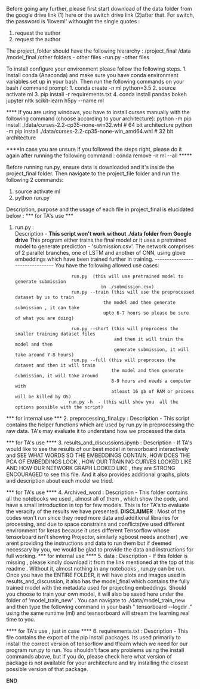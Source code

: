 
Before going any further, please first start download of the data folder from the google drive link (1) here or the switch drive link (2)after that. 
For switch, the password is 'iloveml' withought the single quotes : 
1. request the author
2. request the author


The project_folder  should have the following hierarchy : 
/project_final
	/data
		/model_final
		/other folders
		- other files
	-run.py
	-other files 



To install configure your environment please follow the following steps. 
	1. Install conda (Anaconda) and make sure you have conda environment variables set up in your bash. 
	Then run the following commands on your bash / command prompt: 
	1. conda create -n ml python=3.5
	2. source activate ml
	3. pip install -r requirements.txt
	4. conda install pandas bokeh jupyter nltk scikit-learn h5py --name ml
	
**** If you are using windows, you have to install curses manually with the following command (choose according to your architecture):
	python -m pip install ./data/curses-2.2-cp35-none-win32.whl             # 64 bit architecture
	python -m pip install ./data/curses-2.2-cp35-none-win_amd64.whl 		# 32 bit architecture

****In case you are unsure if you followed the steps right, please do it again after running the following command : conda remove -n ml --all ***** 



Before running run.py, ensure data is downloaded and it's inside the project_final folder. 
Then navigate to the project_file folder and run the following 2 commands: 
 1. source activate ml
 2. python run.py 


 Description, purpose and the usage of each file in project_final is elucidated below : 
 *** for TA's use ***
 1. run.py :  
 			Description - 	**This script won't work without ./data folder from Google drive**
					         This program either trains the final model or 
					         it uses a pretrained model to generate prediction - 'submission.csv'.
					         The network comprises of 2 parallel branches, 
					         one of LSTM and another of CNN, 
					         using glove embeddings which have been trained further in training.
					         --------------------------------
					         You have the following allowed use cases:

					         run.py  (this will use pretrained model to generate submission
					                    in ./submission.csv) 
					         run.py --train (this will use the preprocessed dataset by us to train 
					                     the model and then generate submission , it can take 
					                     upto 6-7 hours so please be sure of what you are doing)
					         
					         run.py --short (this will preprocess the smaller training dataset files
					                         and then it will train the model and then 
					                         generate submission, it will take around 7-8 hours)
					         run.py --full (this will preprocess the dataset and then it will train 
					                        the model and then generate submission, it will take around
					                        8-9 hours and needs a computer with 
					                        atleast 16 gb of RAM or process will be killed by OS) 
					        run.py -h  - (this will show you  all the options possible with the script)


*** for internal use ***
2. preprocessing_final.py :
							Description - 	This script contains the helper functions which are used by run.py in
											preprocessing the raw data. TA's may evaluate it to understand how we processed the data. 

 *** for TA's use ****
3. results_and_discussions.ipynb : 
							Description - If TA's would like to see the results of our best model in tensorboard interactively and 
										  SEE WHAT WORDS SO THE EMBEDDINGS CONTAIN,  HOW DOES THE PCA OF EMBEDDINGS LOOK , HOW OUR 
										  TRAINING CURVES LOOKED LIKE AND HOW OUR NETWORK GRAPH LOOKED LIKE  , they are STRONG ENCOURAGED
										  to see this file. And it also provides additional graphs, plots and description about each model we
										  tried. 

*** for TA's use ****
4. Archived_word : 
					Description -  This folder contains all the notebooks we used , almost all of them , which show the code, 
									and have a small introduction in top for few models. This is for TA's to evaluate the veracity of 
									the results we have presented. **DISCLAIMER** : Most of the codes won't run since they need more data
								 	and additional libraries for processing, and due to space constrains and conflicts(we used different environment for 
								 	keras because it uses different Tensorflow whose tensorboard isn't showing Projector, similarly xgboost needs another) 
								 	,we arent providing the instructions  and data to run  them 
									but if deemed necessary by you, we would be glad to provide the data and instructions for full working. 
*** for internal use ****
5. data : 
			Description - If this folder is missing , please kindly download it from the link mentioned at the top of this readme . Without it, almost nothing
						  in any notebooks , run.py can be run. Once you have the ENTIRE FOLDER, it will have plots and images used in results_and_discussion,
						  it also has the model_final which contains the fully trained model with the metadata used for projecting embeddings. Should you choose 
						  to train your own model, it will also be saved here under the folder of 'model_train_new' . You can navigate to ./data/model_train_new 
						  and then type the following command in your bash " tensorboard --logdir ." using the same runtime (ml) and tesnsorboard will stream the 
						  learning real time to you. 

**** for TA's use , just in case ****
6. requirements.txt :
			Description - This file contains the export of the pip install packages. Its used primarily to install the correct version of tensorflow and tflearn which 
						  we need for our program run.py to run. You shouldn't face any problems using the install commands above, but if you do, please check here 
						  what version of package is not available for your architecture and try installing the closest possible version of that package.

****END****
